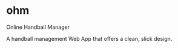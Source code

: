 ohm
===

Online Handball Manager

A handball management Web App that offers a clean, slick design. 
